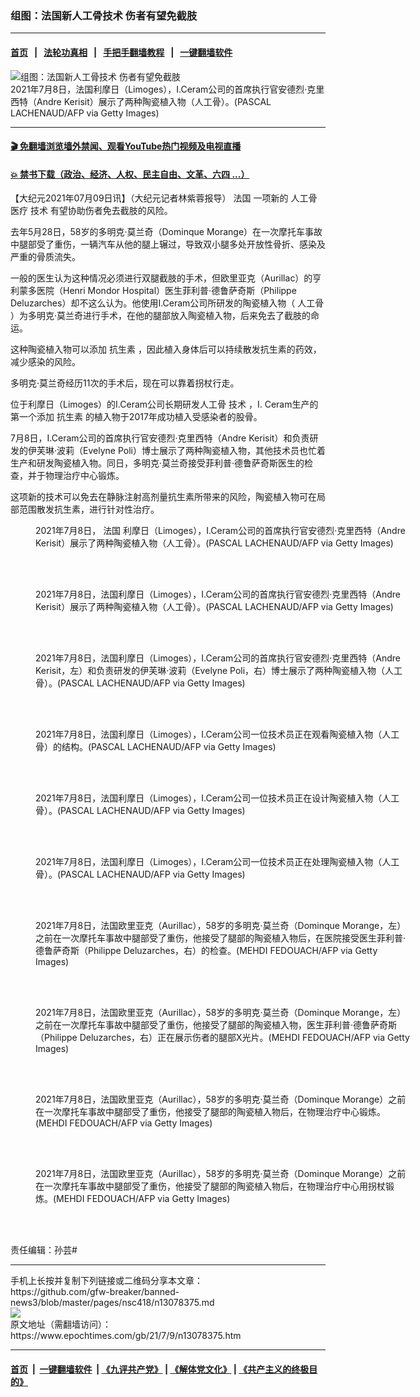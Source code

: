 ### 组图：法国新人工骨技术 伤者有望免截肢
------------------------

#### [首页](https://github.com/gfw-breaker/banned-news3/blob/master/README.md) &nbsp;&nbsp;|&nbsp;&nbsp; [法轮功真相](https://github.com/begood0513/basic/blob/master/README.md)  &nbsp;&nbsp;|&nbsp;&nbsp; [手把手翻墙教程](https://github.com/gfw-breaker/guides/wiki)  &nbsp;&nbsp;|&nbsp;&nbsp; [一键翻墙软件](https://github.com/gfw-breaker/nogfw/blob/master/README.md)  



<div><img alt="组图：法国新人工骨技术 伤者有望免截肢" class="attachment-djy_600_400 size-djy_600_400 wp-post-image" src="https://i.epochtimes.com/assets/uploads/2021/07/id13078385-GettyImages-1233871543-600x400.jpg"/>
<div class="caption">
 2021年7月8日，法国利摩日（Limoges），I.Ceram公司的首席执行官安德烈‧克里西特（Andre Kerisit）展示了两种陶瓷植入物（人工骨）。(PASCAL LACHENAUD/AFP via Getty Images)
</div></div><hr/>

#### [ 🎬  免翻墙浏览墙外禁闻、观看YouTube热门视频及电视直播](https://github.com/gfw-breaker/HelloWorld)

#### [ 💥  禁书下载（政治、经济、人权、民主自由、文革、六四 ...）](https://github.com/gfw-breaker/books/blob/master/README.md)

<div><p>
 【大纪元2021年07月09日讯】（大纪元记者林紫蓉报导）
 <ok href="https://www.epochtimes.com/gb/tag/%E6%B3%95%E5%9B%BD.html">
  法国
 </ok>
 一项新的
 <ok href="https://www.epochtimes.com/gb/tag/%E4%BA%BA%E5%B7%A5%E9%AA%A8.html">
  人工骨
 </ok>
 <ok href="https://www.epochtimes.com/gb/tag/%E5%8C%BB%E7%96%97.html">
  医疗
 </ok>
 <ok href="https://www.epochtimes.com/gb/tag/%E6%8A%80%E6%9C%AF.html">
  技术
 </ok>
 有望协助伤者免去截肢的风险。
</p>
<p>
 去年5月28日，58岁的多明克‧莫兰奇（Dominque Morange）在一次摩托车事故中腿部受了重伤，一辆汽车从他的腿上辗过，导致双小腿多处开放性骨折、感染及严重的骨质流失。
</p>
<p>
 一般的医生认为这种情况必须进行双腿截肢的手术，但欧里亚克（Aurillac）的亨利蒙多医院（Henri Mondor Hospital）医生菲利普‧德鲁萨奇斯（Philippe Deluzarches）却不这么认为。他使用I.Ceram公司所研发的陶瓷植入物（
 <ok href="https://www.epochtimes.com/gb/tag/%E4%BA%BA%E5%B7%A5%E9%AA%A8.html">
  人工骨
 </ok>
 ）为多明克‧莫兰奇进行手术，在他的腿部放入陶瓷植入物，后来免去了截肢的命运。
</p>
<p>
 这种陶瓷植入物可以添加
 <ok href="https://www.epochtimes.com/gb/tag/%E6%8A%97%E7%94%9F%E7%B4%A0.html">
  抗生素
 </ok>
 ，因此植入身体后可以持续散发抗生素的药效，减少感染的风险。
</p>
<p>
 多明克‧莫兰奇经历11次的手术后，现在可以靠着拐杖行走。
</p>
<p>
 位于利摩日（Limoges）的I.Ceram公司长期研发人工骨
 <ok href="https://www.epochtimes.com/gb/tag/%E6%8A%80%E6%9C%AF.html">
  技术
 </ok>
 ，I. Ceram生产的第一个添加
 <ok href="https://www.epochtimes.com/gb/tag/%E6%8A%97%E7%94%9F%E7%B4%A0.html">
  抗生素
 </ok>
 的植入物于2017年成功植入受感染者的股骨。
</p>
<p>
 7月8日，I.Ceram公司的首席执行官安德烈‧克里西特（Andre Kerisit）和负责研发的伊芙琳‧波莉（Evelyne Poli）博士展示了两种陶瓷植入物，其他技术员也忙着生产和研发陶瓷植入物。同日，多明克‧莫兰奇接受菲利普‧德鲁萨奇斯医生的检查，并于物理治疗中心锻炼。
</p>
<p>
 这项新的技术可以免去在静脉注射高剂量抗生素所带来的风险，陶瓷植入物可在局部范围散发抗生素，进行针对性治疗。
</p>
<figure aria-describedby="caption-attachment-13078387" class="wp-caption aligncenter" id="attachment_13078387" style="width: 600px">
 <ok href="https://i.epochtimes.com/assets/uploads/2021/07/id13078387-GettyImages-1233871561.jpg" target="_blank">
  <img alt="" class="size-large wp-image-13078387" src="https://i.epochtimes.com/assets/uploads/2021/07/id13078387-GettyImages-1233871561-600x400.jpg"/>
 </ok>
 <br/><figcaption class="wp-caption-text" id="caption-attachment-13078387">
  2021年7月8日，
  <ok href="https://www.epochtimes.com/gb/tag/%E6%B3%95%E5%9B%BD.html">
   法国
  </ok>
  利摩日（Limoges），I.Ceram公司的首席执行官安德烈‧克里西特（Andre Kerisit）展示了两种陶瓷植入物（人工骨）。(PASCAL LACHENAUD/AFP via Getty Images)
 </figcaption><br/>
</figure><br/>
<figure aria-describedby="caption-attachment-13078389" class="wp-caption aligncenter" id="attachment_13078389" style="width: 600px">
 <ok href="https://i.epochtimes.com/assets/uploads/2021/07/id13078389-GettyImages-1233871664.jpg" target="_blank">
  <img alt="" class="size-large wp-image-13078389" src="https://i.epochtimes.com/assets/uploads/2021/07/id13078389-GettyImages-1233871664-600x400.jpg"/>
 </ok>
 <br/><figcaption class="wp-caption-text" id="caption-attachment-13078389">
  2021年7月8日，法国利摩日（Limoges），I.Ceram公司的首席执行官安德烈‧克里西特（Andre Kerisit）展示了两种陶瓷植入物（人工骨）。(PASCAL LACHENAUD/AFP via Getty Images)
 </figcaption><br/>
</figure><br/>
<figure aria-describedby="caption-attachment-13078395" class="wp-caption aligncenter" id="attachment_13078395" style="width: 600px">
 <ok href="https://i.epochtimes.com/assets/uploads/2021/07/id13078395-GettyImages-1233871874.jpg" target="_blank">
  <img alt="" class="size-large wp-image-13078395" src="https://i.epochtimes.com/assets/uploads/2021/07/id13078395-GettyImages-1233871874-600x400.jpg"/>
 </ok>
 <br/><figcaption class="wp-caption-text" id="caption-attachment-13078395">
  2021年7月8日，法国利摩日（Limoges），I.Ceram公司的首席执行官安德烈‧克里西特（Andre Kerisit，左）和负责研发的伊芙琳‧波莉（Evelyne Poli，右）博士展示了两种陶瓷植入物（人工骨）。(PASCAL LACHENAUD/AFP via Getty Images)
 </figcaption><br/>
</figure><br/>
<figure aria-describedby="caption-attachment-13078388" class="wp-caption aligncenter" id="attachment_13078388" style="width: 600px">
 <ok href="https://i.epochtimes.com/assets/uploads/2021/07/id13078388-GettyImages-1233871655.jpg" target="_blank">
  <img alt="" class="size-large wp-image-13078388" src="https://i.epochtimes.com/assets/uploads/2021/07/id13078388-GettyImages-1233871655-600x400.jpg"/>
 </ok>
 <br/><figcaption class="wp-caption-text" id="caption-attachment-13078388">
  2021年7月8日，法国利摩日（Limoges），I.Ceram公司一位技术员正在观看陶瓷植入物（人工骨）的结构。(PASCAL LACHENAUD/AFP via Getty Images)
 </figcaption><br/>
</figure><br/>
<figure aria-describedby="caption-attachment-13078391" class="wp-caption aligncenter" id="attachment_13078391" style="width: 600px">
 <ok href="https://i.epochtimes.com/assets/uploads/2021/07/id13078391-GettyImages-1233871675.jpg" target="_blank">
  <img alt="" class="size-large wp-image-13078391" src="https://i.epochtimes.com/assets/uploads/2021/07/id13078391-GettyImages-1233871675-600x400.jpg"/>
 </ok>
 <br/><figcaption class="wp-caption-text" id="caption-attachment-13078391">
  2021年7月8日，法国利摩日（Limoges），I.Ceram公司一位技术员正在设计陶瓷植入物（人工骨）。(PASCAL LACHENAUD/AFP via Getty Images)
 </figcaption><br/>
</figure><br/>
<figure aria-describedby="caption-attachment-13078392" class="wp-caption aligncenter" id="attachment_13078392" style="width: 600px">
 <ok href="https://i.epochtimes.com/assets/uploads/2021/07/id13078392-GettyImages-1233871789.jpg" target="_blank">
  <img alt="" class="size-large wp-image-13078392" src="https://i.epochtimes.com/assets/uploads/2021/07/id13078392-GettyImages-1233871789-600x400.jpg"/>
 </ok>
 <br/><figcaption class="wp-caption-text" id="caption-attachment-13078392">
  2021年7月8日，法国利摩日（Limoges），I.Ceram公司一位技术员正在处理陶瓷植入物（人工骨）。(PASCAL LACHENAUD/AFP via Getty Images)
 </figcaption><br/>
</figure><br/>
<figure aria-describedby="caption-attachment-13078401" class="wp-caption aligncenter" id="attachment_13078401" style="width: 600px">
 <ok href="https://i.epochtimes.com/assets/uploads/2021/07/id13078401-GettyImages-1233872346.jpg" target="_blank">
  <img alt="" class="size-large wp-image-13078401" src="https://i.epochtimes.com/assets/uploads/2021/07/id13078401-GettyImages-1233872346-600x399.jpg"/>
 </ok>
 <br/><figcaption class="wp-caption-text" id="caption-attachment-13078401">
  2021年7月8日，法国欧里亚克（Aurillac），58岁的多明克‧莫兰奇（Dominque Morange，左）之前在一次摩托车事故中腿部受了重伤，他接受了腿部的陶瓷植入物后，在医院接受医生菲利普‧德鲁萨奇斯（Philippe Deluzarches，右）的检查。(MEHDI FEDOUACH/AFP via Getty Images)
 </figcaption><br/>
</figure><br/>
<figure aria-describedby="caption-attachment-13078400" class="wp-caption aligncenter" id="attachment_13078400" style="width: 600px">
 <ok href="https://i.epochtimes.com/assets/uploads/2021/07/id13078400-GettyImages-1233872219.jpg" target="_blank">
  <img alt="" class="size-large wp-image-13078400" src="https://i.epochtimes.com/assets/uploads/2021/07/id13078400-GettyImages-1233872219-600x399.jpg"/>
 </ok>
 <br/><figcaption class="wp-caption-text" id="caption-attachment-13078400">
  2021年7月8日，法国欧里亚克（Aurillac），58岁的多明克‧莫兰奇（Dominque Morange，左）之前在一次摩托车事故中腿部受了重伤，他接受了腿部的陶瓷植入物，医生菲利普‧德鲁萨奇斯（Philippe Deluzarches，右）正在展示伤者的腿部X光片。(MEHDI FEDOUACH/AFP via Getty Images)
 </figcaption><br/>
</figure><br/>
<figure aria-describedby="caption-attachment-13078398" class="wp-caption aligncenter" id="attachment_13078398" style="width: 600px">
 <ok href="https://i.epochtimes.com/assets/uploads/2021/07/id13078398-GettyImages-1233872039.jpg" target="_blank">
  <img alt="" class="size-large wp-image-13078398" src="https://i.epochtimes.com/assets/uploads/2021/07/id13078398-GettyImages-1233872039-600x399.jpg"/>
 </ok>
 <br/><figcaption class="wp-caption-text" id="caption-attachment-13078398">
  2021年7月8日，法国欧里亚克（Aurillac），58岁的多明克‧莫兰奇（Dominque Morange）之前在一次摩托车事故中腿部受了重伤，他接受了腿部的陶瓷植入物后，在物理治疗中心锻炼。(MEHDI FEDOUACH/AFP via Getty Images)
 </figcaption><br/>
</figure><br/>
<figure aria-describedby="caption-attachment-13078399" class="wp-caption aligncenter" id="attachment_13078399" style="width: 600px">
 <ok href="https://i.epochtimes.com/assets/uploads/2021/07/id13078399-GettyImages-1233872146.jpg" target="_blank">
  <img alt="" class="size-large wp-image-13078399" src="https://i.epochtimes.com/assets/uploads/2021/07/id13078399-GettyImages-1233872146-600x399.jpg"/>
 </ok>
 <br/><figcaption class="wp-caption-text" id="caption-attachment-13078399">
  2021年7月8日，法国欧里亚克（Aurillac），58岁的多明克‧莫兰奇（Dominque Morange）之前在一次摩托车事故中腿部受了重伤，他接受了腿部的陶瓷植入物后，在物理治疗中心用拐杖锻炼。(MEHDI FEDOUACH/AFP via Getty Images)
 </figcaption><br/>
</figure><br/>
<p>
 责任编辑：孙芸#
</p>
</div>
<hr/>
手机上长按并复制下列链接或二维码分享本文章：<br/>
https://github.com/gfw-breaker/banned-news3/blob/master/pages/nsc418/n13078375.md <br/>
<a href='https://github.com/gfw-breaker/banned-news3/blob/master/pages/nsc418/n13078375.md'><img src='https://github.com/gfw-breaker/banned-news3/blob/master/pages/nsc418/n13078375.md.png'/></a> <br/>
原文地址（需翻墙访问）：https://www.epochtimes.com/gb/21/7/9/n13078375.htm


------------------------
#### [首页](https://github.com/gfw-breaker/banned-news3/blob/master/README.md) &nbsp;|&nbsp; [一键翻墙软件](https://github.com/gfw-breaker/nogfw/blob/master/README.md) &nbsp;| [《九评共产党》](https://github.com/gfw-breaker/9ping.md/blob/master/README.md#九评之一评共产党是什么) | [《解体党文化》](https://github.com/gfw-breaker/jtdwh.md/blob/master/README.md) | [《共产主义的终极目的》](https://github.com/gfw-breaker/gczydzjmd.md/blob/master/README.md)


<img src='http://gfw-breaker.win/banned-news3/pages/nsc418/n13078375.md' width='0px' height='0px'/>